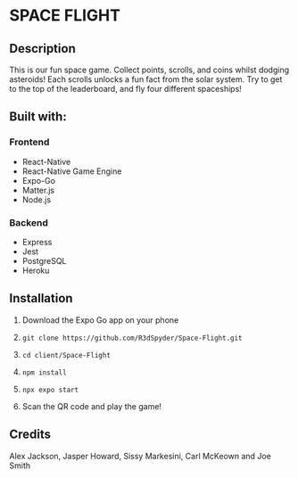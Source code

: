 # SPACE FLIGHT

## Description

This is our fun space game. Collect points, scrolls, and coins whilst dodging asteroids! Each scrolls unlocks a fun fact from the solar system. Try to get to the top of the leaderboard, and fly four different spaceships!

## Built with:

### Frontend

- React-Native
- React-Native Game Engine
- Expo-Go
- Matter.js
- Node.js

### Backend

- Express
- Jest
- PostgreSQL
- Heroku

## Installation

1. Download the Expo Go app on your phone

2. `git clone https://github.com/R3dSpyder/Space-Flight.git`

3. `cd client/Space-Flight`

4. `npm install`

5. `npx expo start`

6. Scan the QR code and play the game!

## Credits

Alex Jackson, Jasper Howard, Sissy Markesini, Carl McKeown and Joe Smith
